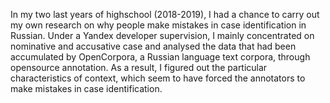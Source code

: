 In my two last years of highschool (2018-2019), I had a chance to carry out my own research on why people make mistakes in case identification in Russian. Under a Yandex developer supervision, I mainly concentrated on nominative and accusative case and analysed the data that had been accumulated by OpenCorpora, a Russian language text corpora, through opensource annotation. As a result, I figured out the particular characteristics of context, which seem to have forced the annotators to make mistakes in case identification.
